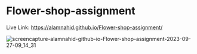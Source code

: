 ﻿# Flower-shop-assignment
Live Link: https://alamnahid.github.io/Flower-shop-assignment/


![screencapture-alamnahid-github-io-Flower-shop-assignment-2023-09-27-09_14_31](https://github.com/alamnahid/Flower-shop-assignment/assets/138557372/52005cd4-e5f5-40ef-860e-f634b40e182a)
